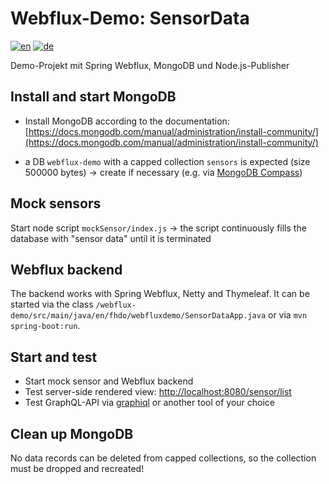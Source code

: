 # Webflux-Demo: SensorData
[![en](https://img.shields.io/badge/lang-en-red.svg)](#)
[![de](https://img.shields.io/badge/lang-de-green.svg)](README.de.md)

Demo-Projekt mit Spring Webflux, MongoDB und Node.js-Publisher


## Install and start MongoDB

* Install MongoDB according to the documentation: [https://docs.mongodb.com/manual/administration/install-community/](https://docs.mongodb.com/manual/administration/install-community/)

* a DB `webflux-demo` with a capped collection `sensors` is expected (size 500000 bytes) &rarr; create if necessary (e.g. via [MongoDB Compass](https://www.mongodb.com/products/compass))

## Mock sensors

Start node script `mockSensor/index.js` &rarr; the script continuously fills the database with "sensor data" until it is terminated

## Webflux backend

The backend works with Spring Webflux, Netty and Thymeleaf. It can be started via the class `/webflux-demo/src/main/java/en/fhdo/webfluxdemo/SensorDataApp.java` or via `mvn spring-boot:run`.

## Start and test

* Start mock sensor and Webflux backend
* Test server-side rendered view: [http://localhost:8080/sensor/list](http://localhost:8080/sensor/list)
* Test GraphQL-API via [graphiql](https://github.com/graphql/graphiql) or another tool of your choice

## Clean up MongoDB

No data records can be deleted from capped collections, so the collection must be dropped and recreated!